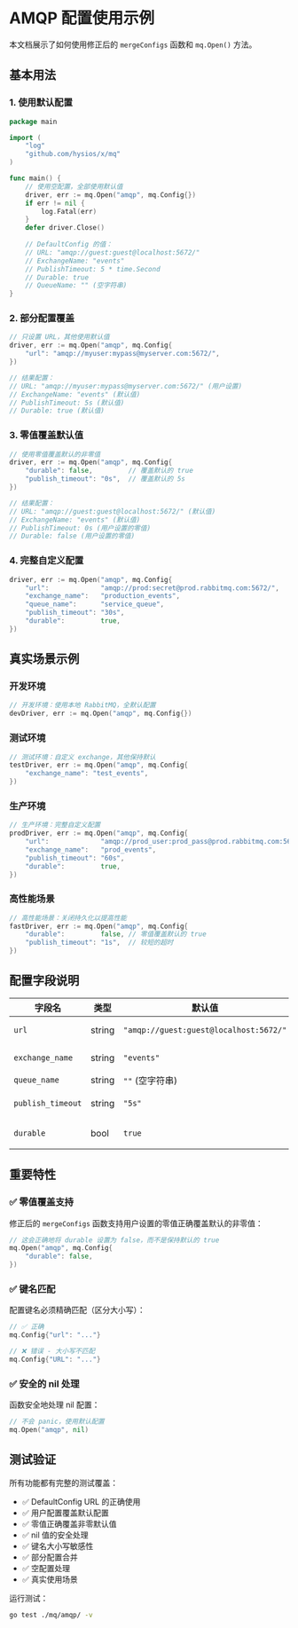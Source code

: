 # AMQP 配置使用示例

本文档展示了如何使用修正后的 `mergeConfigs` 函数和 `mq.Open()` 方法。

## 基本用法

### 1. 使用默认配置

```go
package main

import (
    "log"
    "github.com/hysios/x/mq"
)

func main() {
    // 使用空配置，全部使用默认值
    driver, err := mq.Open("amqp", mq.Config{})
    if err != nil {
        log.Fatal(err)
    }
    defer driver.Close()
    
    // DefaultConfig 的值：
    // URL: "amqp://guest:guest@localhost:5672/"
    // ExchangeName: "events"
    // PublishTimeout: 5 * time.Second
    // Durable: true
    // QueueName: "" (空字符串)
}
```

### 2. 部分配置覆盖

```go
// 只设置 URL，其他使用默认值
driver, err := mq.Open("amqp", mq.Config{
    "url": "amqp://myuser:mypass@myserver.com:5672/",
})

// 结果配置：
// URL: "amqp://myuser:mypass@myserver.com:5672/" (用户设置)
// ExchangeName: "events" (默认值)
// PublishTimeout: 5s (默认值)
// Durable: true (默认值)
```

### 3. 零值覆盖默认值

```go
// 使用零值覆盖默认的非零值
driver, err := mq.Open("amqp", mq.Config{
    "durable": false,         // 覆盖默认的 true
    "publish_timeout": "0s",  // 覆盖默认的 5s
})

// 结果配置：
// URL: "amqp://guest:guest@localhost:5672/" (默认值)
// ExchangeName: "events" (默认值)
// PublishTimeout: 0s (用户设置的零值)
// Durable: false (用户设置的零值)
```

### 4. 完整自定义配置

```go
driver, err := mq.Open("amqp", mq.Config{
    "url":             "amqp://prod:secret@prod.rabbitmq.com:5672/",
    "exchange_name":   "production_events",
    "queue_name":      "service_queue",
    "publish_timeout": "30s",
    "durable":         true,
})
```

## 真实场景示例

### 开发环境

```go
// 开发环境：使用本地 RabbitMQ，全默认配置
devDriver, err := mq.Open("amqp", mq.Config{})
```

### 测试环境

```go
// 测试环境：自定义 exchange，其他保持默认
testDriver, err := mq.Open("amqp", mq.Config{
    "exchange_name": "test_events",
})
```

### 生产环境

```go
// 生产环境：完整自定义配置
prodDriver, err := mq.Open("amqp", mq.Config{
    "url":             "amqp://prod_user:prod_pass@prod.rabbitmq.com:5672/",
    "exchange_name":   "prod_events",
    "publish_timeout": "60s",
    "durable":         true,
})
```

### 高性能场景

```go
// 高性能场景：关闭持久化以提高性能
fastDriver, err := mq.Open("amqp", mq.Config{
    "durable":         false, // 零值覆盖默认的 true
    "publish_timeout": "1s",  // 较短的超时
})
```

## 配置字段说明

| 字段名            | 类型   | 默认值                                 | 说明              |
|-------------------|--------|----------------------------------------|-----------------|
| `url`             | string | `"amqp://guest:guest@localhost:5672/"` | RabbitMQ 连接 URL |
| `exchange_name`   | string | `"events"`                             | Exchange 名称     |
| `queue_name`      | string | `""` (空字符串)                        | 队列名称          |
| `publish_timeout` | string | `"5s"`                                 | 发布超时时间      |
| `durable`         | bool   | `true`                                 | 是否持久化        |

## 重要特性

### ✅ 零值覆盖支持

修正后的 `mergeConfigs` 函数支持用户设置的零值正确覆盖默认的非零值：

```go
// 这会正确地将 durable 设置为 false，而不是保持默认的 true
mq.Open("amqp", mq.Config{
    "durable": false,
})
```

### ✅ 键名匹配

配置键名必须精确匹配（区分大小写）：

```go
// ✅ 正确
mq.Config{"url": "..."}

// ❌ 错误 - 大小写不匹配
mq.Config{"URL": "..."}
```

### ✅ 安全的 nil 处理

函数安全地处理 nil 配置：

```go
// 不会 panic，使用默认配置
mq.Open("amqp", nil)
```

## 测试验证

所有功能都有完整的测试覆盖：

- ✅ DefaultConfig URL 的正确使用
- ✅ 用户配置覆盖默认配置  
- ✅ 零值正确覆盖非零默认值
- ✅ nil 值的安全处理
- ✅ 键名大小写敏感性
- ✅ 部分配置合并
- ✅ 空配置处理
- ✅ 真实使用场景

运行测试：
```bash
go test ./mq/amqp/ -v
```
